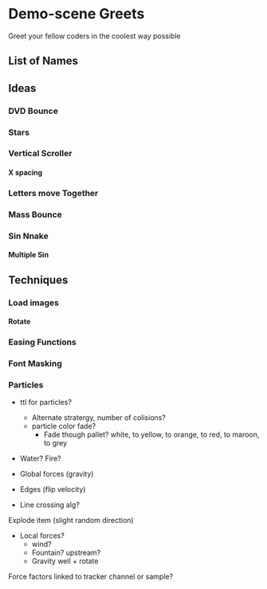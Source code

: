 Demo-scene Greets
=================

Greet your fellow coders in the coolest way possible

List of Names
-------------


Ideas
-----

### DVD Bounce

### Stars

### Vertical Scroller

#### X spacing

### Letters move Together

### Mass Bounce

### Sin Nnake

#### Multiple Sin


Techniques
-----------

### Load images

#### Rotate

### Easing Functions

### Font Masking

### Particles

* ttl for particles?
    * Alternate stratergy, number of colisions?
    * particle color fade?
        * Fade though pallet? white, to yellow, to orange, to red, to maroon, to grey

* Water? Fire?

* Global forces (gravity)

* Edges (flip velocity)
* Line crossing alg?

Explode item (slight random direction)

* Local forces?
    * wind?
    * Fountain? upstream?
    * Gravity well + rotate

Force factors linked to tracker channel or sample?
